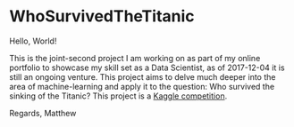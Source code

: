 # WhoSurvivedTheTitanic

Hello, World!

This is the joint-second project I am working on as part of my online portfolio to showcase my skill set as a Data Scientist, as of 2017-12-04 it is still an ongoing venture. This project aims to delve much deeper into the area of machine-learning and apply it to the question: Who survived the sinking of the Titanic? This project is a [Kaggle competition](https://www.kaggle.com/c/titanic).

Regards, 
Matthew
